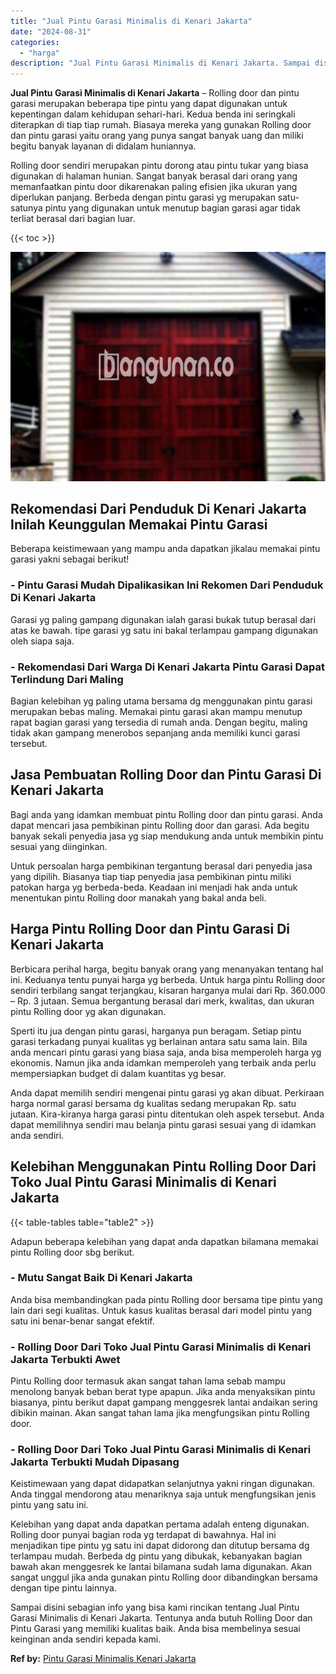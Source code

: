 ```yaml
---
title: "Jual Pintu Garasi Minimalis di Kenari Jakarta"
date: "2024-08-31"
categories: 
  - "harga"
description: "Jual Pintu Garasi Minimalis di Kenari Jakarta. Sampai disini sebagian info yang bisa kami rincikan tentang Jual Pintu Garasi Minimalis di Kenari Jakarta. Ten..."
---
```


**Jual Pintu Garasi Minimalis di Kenari Jakarta** – Rolling door dan pintu garasi merupakan beberapa tipe pintu yang dapat digunakan untuk kepentingan dalam kehidupan sehari-hari. Kedua benda ini seringkali diterapkan di tiap tiap rumah. Biasaya mereka yang gunakan Rolling door dan pintu garasi yaitu orang yang punya sangat banyak uang dan miliki begitu banyak layanan di didalam huniannya.

Rolling door sendiri merupakan pintu dorong atau pintu tukar yang biasa digunakan di halaman hunian. Sangat banyak berasal dari orang yang memanfaatkan pintu door dikarenakan paling efisien jika ukuran yang diperlukan panjang. Berbeda dengan pintu garasi yg merupakan satu-satunya pintu yang digunakan untuk menutup bagian garasi agar tidak terliat berasal dari bagian luar.

{{< toc >}}

![Jual Pintu Garasi Minimalis di Kenari Jakarta](/images/pintu-garasi-32.png)

## Rekomendasi Dari Penduduk Di Kenari Jakarta Inilah Keunggulan Memakai Pintu Garasi

Beberapa keistimewaan yang mampu anda dapatkan jikalau memakai pintu garasi yakni sebagai berikut!

### \- Pintu Garasi Mudah Dipalikasikan Ini Rekomen Dari Penduduk Di Kenari Jakarta

Garasi yg paling gampang digunakan ialah garasi bukak tutup berasal dari atas ke bawah. tipe garasi yg satu ini bakal terlampau gampang digunakan oleh siapa saja.

### \- Rekomendasi Dari Warga Di Kenari Jakarta Pintu Garasi Dapat Terlindung Dari Maling

Bagian kelebihan yg paling utama bersama dg menggunakan pintu garasi merupakan bebas maling. Memakai pintu garasi akan mampu menutup rapat bagian garasi yang tersedia di rumah anda. Dengan begitu, maling tidak akan gampang menerobos sepanjang anda memiliki kunci garasi tersebut.

## Jasa Pembuatan Rolling Door dan Pintu Garasi Di Kenari Jakarta

Bagi anda yang idamkan membuat pintu Rolling door dan pintu garasi. Anda dapat mencari jasa pembikinan pintu Rolling door dan garasi. Ada begitu banyak sekali penyedia jasa yg siap mendukung anda untuk membikin pintu sesuai yang diinginkan.

Untuk persoalan harga pembikinan tergantung berasal dari penyedia jasa yang dipilih. Biasanya tiap tiap penyedia jasa pembikinan pintu miliki patokan harga yg berbeda-beda. Keadaan ini menjadi hak anda untuk menentukan pintu Rolling door manakah yang bakal anda beli.

## Harga Pintu Rolling Door dan Pintu Garasi Di Kenari Jakarta

Berbicara perihal harga, begitu banyak orang yang menanyakan tentang hal ini. Keduanya tentu punyai harga yg berbeda. Untuk harga pintu Rolling door sendiri terbilang sangat terjangkau, kisaran harganya mulai dari Rp. 360.000 – Rp. 3 jutaan. Semua bergantung berasal dari merk, kwalitas, dan ukuran pintu Rolling door yg akan digunakan.

Sperti itu jua dengan pintu garasi, harganya pun beragam. Setiap pintu garasi terkadang punyai kualitas yg berlainan antara satu sama lain. Bila anda mencari pintu garasi yang biasa saja, anda bisa memperoleh harga yg ekonomis. Namun jika anda idamkan memperoleh yang terbaik anda perlu mempersiapkan budget di dalam kuantitas yg besar.

Anda dapat memilih sendiri mengenai pintu garasi yg akan dibuat. Perkiraan harga normal garasi bersama dg kualitas sedang merupakan Rp. satu jutaan. Kira-kiranya harga garasi pintu ditentukan oleh aspek tersebut. Anda dapat memilihnya sendiri mau belanja pintu garasi sesuai yang di idamkan anda sendiri.

## Kelebihan Menggunakan Pintu Rolling Door Dari Toko Jual Pintu Garasi Minimalis di Kenari Jakarta

{{< table-tables table="table2" >}}

Adapun beberapa kelebihan yang dapat anda dapatkan bilamana memakai pintu Rolling door sbg berikut.

### \- Mutu Sangat Baik Di Kenari Jakarta

Anda bisa membandingkan pada pintu Rolling door bersama tipe pintu yang lain dari segi kualitas. Untuk kasus kualitas berasal dari model pintu yang satu ini benar-benar sangat efektif.

### \- Rolling Door Dari Toko Jual Pintu Garasi Minimalis di Kenari Jakarta Terbukti Awet

Pintu Rolling door termasuk akan sangat tahan lama sebab mampu menolong banyak beban berat type apapun. Jika anda menyaksikan pintu biasanya, pintu berikut dapat gampang menggesrek lantai andaikan sering dibikin mainan. Akan sangat tahan lama jika mengfungsikan pintu Rolling door.

### \- Rolling Door Dari Toko Jual Pintu Garasi Minimalis di Kenari Jakarta Terbukti Mudah Dipasang

Keistimewaan yang dapat didapatkan selanjutnya yakni ringan digunakan. Anda tinggal mendorong atau menariknya saja untuk mengfungsikan jenis pintu yang satu ini.

Kelebihan yang dapat anda dapatkan pertama adalah enteng digunakan. Rolling door punyai bagian roda yg terdapat di bawahnya. Hal ini menjadikan tipe pintu yg satu ini dapat didorong dan ditutup bersama dg terlampau mudah. Berbeda dg pintu yang dibukak, kebanyakan bagian bawah akan menggesrek ke lantai bilamana sudah lama digunakan. Akan sangat unggul jika anda gunakan pintu Rolling door dibandingkan bersama dengan tipe pintu lainnya.

Sampai disini sebagian info yang bisa kami rincikan tentang Jual Pintu Garasi Minimalis di Kenari Jakarta. Tentunya anda butuh Rolling Door dan Pintu Garasi yang memiliki kualitas baik. Anda bisa membelinya sesuai keinginan anda sendiri kepada kami.

**Ref by:** [Pintu Garasi Minimalis Kenari Jakarta](https://id.wikipedia.org/wiki/Pintu)
